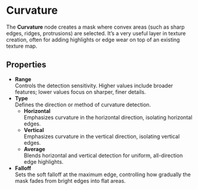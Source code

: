 # Curvature

The **Curvature** node creates a mask where convex areas (such as sharp edges, ridges, protrusions) are selected. It’s a very useful layer in texture creation, often for adding highlights or edge wear on top of an existing texture map.

## Properties

* **Range**\
  Controls the detection sensitivity. Higher values include broader features; lower values focus on sharper, finer details.
* **Type**\
  Defines the direction or method of curvature detection.
  * **Horizontal**\
    Emphasizes curvature in the horizontal direction, isolating horizontal edges.
  * **Vertical**\
    Emphasizes curvature in the vertical direction, isolating vertical edges.
  * **Average**\
    Blends horizontal and vertical detection for uniform, all-direction edge highlights.
* **Falloff**\
  Sets the soft falloff at the maximum edge, controlling how gradually the mask fades from bright edges into flat areas.
